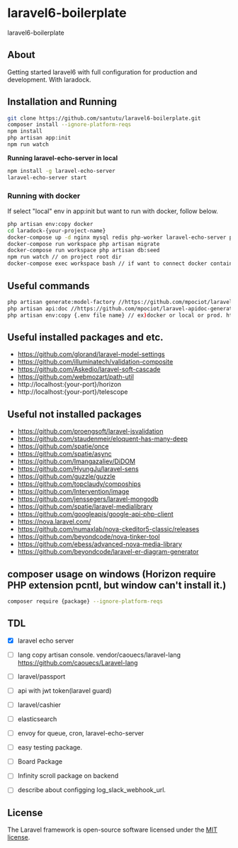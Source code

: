 # laravel6-boilerplate
laravel6-boilerplate

## About

Getting started laravel6 with full configuration for production and development.
With laradock. 

## Installation and Running

```bash
git clone https://github.com/santutu/laravel6-boilerplate.git
composer install --ignore-platform-reqs
npm install
php artisan app:init
npm run watch
```
__Running laravel-echo-server in local__
```bash
npm install -g laravel-echo-server
laravel-echo-server start
```

### Running with docker

If select "local" env in app:init but want to run with docker, follow below.

```bash
php artisan env:copy docker
cd laradock-{your-project-name}
docker-compose up -d nginx mysql redis php-worker laravel-echo-server phpmyadmin // phpmyadmin, laravel-echo-server is optional
docker-compose run workspace php artisan migrate
docker-compose run workspace php artisan db:seed
npm run watch // on project root dir 
docker-compose exec workspace bash // if want to connect docker container bash
```

## Useful commands

```bash
php artisan generate:model-factory //https://github.com/mpociot/laravel-test-factory-helper
php artisan api:doc //https://github.com/mpociot/laravel-apidoc-generator
php artisan env:copy {.env file name} // ex)docker or local or prod. https://github.com/santutu/laravel-dotenv
```

## Useful installed packages and etc.

- https://github.com/glorand/laravel-model-settings
- https://github.com/illuminatech/validation-composite
- https://github.com/Askedio/laravel-soft-cascade
- https://github.com/webmozart/path-util
- http://localhost:{your-port}/horizon
- http://localhost:{your-port}/telescope


## Useful not installed packages
 
- https://github.com/proengsoft/laravel-jsvalidation
- https://github.com/staudenmeir/eloquent-has-many-deep
- https://github.com/spatie/once
- https://github.com/spatie/async
- https://github.com/Imangazaliev/DiDOM
- https://github.com/HyungJu/laravel-sens
- https://github.com/guzzle/guzzle
- https://github.com/topclaudy/compoships
- https://github.com/Intervention/image
- https://github.com/jenssegers/laravel-mongodb
- https://github.com/spatie/laravel-medialibrary
- https://github.com/googleapis/google-api-php-client
- https://nova.laravel.com/
- https://github.com/numaxlab/nova-ckeditor5-classic/releases
- https://github.com/beyondcode/nova-tinker-tool
- https://github.com/ebess/advanced-nova-media-library
- https://github.com/beyondcode/laravel-er-diagram-generator

## composer usage on windows (Horizon require PHP extension pcntl, but window can't install it.)

```bash
composer require {package} --ignore-platform-reqs
```


## TDL

-[x] laravel echo server

-[ ] lang copy artisan console. vendor/caouecs/laravel-lang https://github.com/caouecs/Laravel-lang

-[ ] laravel/passport

-[ ] api with jwt token(laravel guard)

-[ ] laravel/cashier

-[ ] elasticsearch

-[ ] envoy for queue, cron, laravel-echo-server

-[ ] easy testing package.

-[ ] Board Package

-[ ] Infinity scroll package on backend

-[ ] describe about configging log_slack_webhook_url.


## License

The Laravel framework is open-source software licensed under the [MIT license](https://opensource.org/licenses/MIT).
